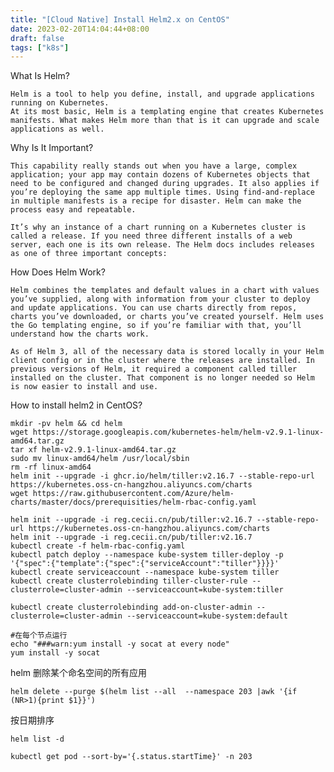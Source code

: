 ```yaml
---
title: "[Cloud Native] Install Helm2.x on CentOS"
date: 2023-02-20T14:04:44+08:00
draft: false
tags: ["k8s"]
---
```

What Is Helm?

    Helm is a tool to help you define, install, and upgrade applications running on Kubernetes. 
    At its most basic, Helm is a templating engine that creates Kubernetes manifests. What makes Helm more than that is it can upgrade and scale applications as well.

Why Is It Important?

    This capability really stands out when you have a large, complex application; your app may contain dozens of Kubernetes objects that need to be configured and changed during upgrades. It also applies if you’re deploying the same app multiple times. Using find-and-replace in multiple manifests is a recipe for disaster. Helm can make the process easy and repeatable.
    
    It’s why an instance of a chart running on a Kubernetes cluster is called a release. If you need three different installs of a web server, each one is its own release. The Helm docs includes releases as one of three important concepts:

How Does Helm Work?

    Helm combines the templates and default values in a chart with values you’ve supplied, along with information from your cluster to deploy and update applications. You can use charts directly from repos, charts you’ve downloaded, or charts you’ve created yourself. Helm uses the Go templating engine, so if you’re familiar with that, you’ll understand how the charts work.

    As of Helm 3, all of the necessary data is stored locally in your Helm client config or in the cluster where the releases are installed. In previous versions of Helm, it required a component called tiller installed on the cluster. That component is no longer needed so Helm is now easier to install and use.

How to install helm2 in CentOS?

```
mkdir -pv helm && cd helm
wget https://storage.googleapis.com/kubernetes-helm/helm-v2.9.1-linux-amd64.tar.gz
tar xf helm-v2.9.1-linux-amd64.tar.gz
sudo mv linux-amd64/helm /usr/local/sbin
rm -rf linux-amd64
helm init --upgrade -i ghcr.io/helm/tiller:v2.16.7 --stable-repo-url https://kubernetes.oss-cn-hangzhou.aliyuncs.com/charts
wget https://raw.githubusercontent.com/Azure/helm-charts/master/docs/prerequisities/helm-rbac-config.yaml
```
```
helm init --upgrade -i reg.cecii.cn/pub/tiller:v2.16.7 --stable-repo-url https://kubernetes.oss-cn-hangzhou.aliyuncs.com/charts
helm init --upgrade -i reg.cecii.cn/pub/tiller:v2.16.7
kubectl create -f helm-rbac-config.yaml
kubectl patch deploy --namespace kube-system tiller-deploy -p '{"spec":{"template":{"spec":{"serviceAccount":"tiller"}}}}'
kubectl create serviceaccount --namespace kube-system tiller
kubectl create clusterrolebinding tiller-cluster-rule --clusterrole=cluster-admin --serviceaccount=kube-system:tiller

kubectl create clusterrolebinding add-on-cluster-admin --clusterrole=cluster-admin --serviceaccount=kube-system:default

#在每个节点运行
echo "###warn:yum install -y socat at every node"
yum install -y socat
```

helm 删除某个命名空间的所有应用

```
helm delete --purge $(helm list --all  --namespace 203 |awk '{if (NR>1){print $1}}')
```

按日期排序

```
helm list -d 

kubectl get pod --sort-by='{.status.startTime}' -n 203
```